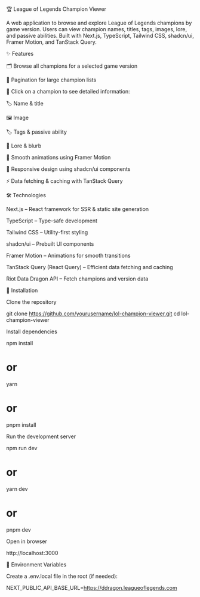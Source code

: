 🏆 League of Legends Champion Viewer

A web application to browse and explore League of Legends champions by game version. Users can view champion names, titles, tags, images, lore, and passive abilities. Built with Next.js, TypeScript, Tailwind CSS, shadcn/ui, Framer Motion, and TanStack Query.

✨ Features

🗂 Browse all champions for a selected game version

🔢 Pagination for large champion lists

🏹 Click on a champion to see detailed information:

🏷 Name & title

🖼 Image

🏷 Tags & passive ability

📖 Lore & blurb

🎨 Smooth animations using Framer Motion

📱 Responsive design using shadcn/ui components

⚡ Data fetching & caching with TanStack Query

🛠 Technologies

Next.js – React framework for SSR & static site generation

TypeScript – Type-safe development

Tailwind CSS – Utility-first styling

shadcn/ui – Prebuilt UI components

Framer Motion – Animations for smooth transitions

TanStack Query (React Query) – Efficient data fetching and caching

Riot Data Dragon API – Fetch champions and version data

🚀 Installation

Clone the repository

git clone https://github.com/yourusername/lol-champion-viewer.git
cd lol-champion-viewer


Install dependencies

npm install
# or
yarn
# or
pnpm install


Run the development server

npm run dev
# or
yarn dev
# or
pnpm dev


Open in browser

http://localhost:3000

🔑 Environment Variables

Create a .env.local file in the root (if needed):

NEXT_PUBLIC_API_BASE_URL=https://ddragon.leagueoflegends.com
